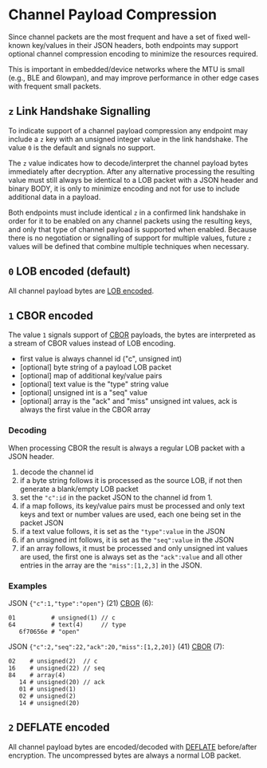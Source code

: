 # Channel Payload Compression

Since channel packets are the most frequent and have a set of fixed well-known key/values in their JSON headers, both endpoints may support optional channel compression encoding to minimize the resources required.

This is important in embedded/device networks where the MTU is small (e.g., BLE and 6lowpan), and may improve performance in other edge cases with frequent small packets.

## `z` Link Handshake Signalling

To indicate support of a channel payload compression any endpoint may include a `z` key with an unsigned integer value in the link handshake.  The value `0` is the default and signals no support.

The `z` value indicates how to decode/interpret the channel payload bytes immediately after decryption.  After any alternative processing the resulting value must still always be identical to a LOB packet with a JSON header and binary BODY, it is only to minimize encoding and not for use to include additional data in a payload.

Both endpoints must include identical `z` in a confirmed link handshake in order for it to be enabled on any channel packets using the resulting keys, and only that type of channel payload is supported when enabled. Because there is no negotiation or signalling of support for multiple values, future `z` values will be defined that combine multiple techniques when necessary.

## `0` LOB encoded (default)

All channel payload bytes are [LOB encoded](../lob.md).

## `1` CBOR encoded

The value `1` signals support of [CBOR](http://cbor.io) payloads, the bytes are interpreted as a stream of CBOR values instead of LOB encoding.

* first value is always channel id ("c", unsigned int)
* [optional] byte string of a payload LOB packet
* [optional] map of additional key/value pairs
* [optional] text value is the "type" string value
* [optional] unsigned int is a "seq" value
* [optional] array is the "ack" and "miss" unsigned int values, ack is always the first value in the CBOR array

### Decoding

When processing CBOR the result is always a regular LOB packet with a JSON header.

1. decode the channel id
2. if a byte string follows it is processed as the source LOB, if not then generate a blank/empty LOB packet
3. set the `"c":id` in the packet JSON to the channel id from 1.
4. if a map follows, its key/value pairs must be processed and only text keys and text or number values are used, each one being set in the packet JSON
5. if a text value follows, it is set as the `"type":value` in the JSON
6. if an unsigned int follows, it is set as the `"seq":value` in the JSON
7. if an array follows, it must be processed and only unsigned int values are used, the first one is always set as the `"ack":value` and all other entries in the array are the `"miss":[1,2,3]` in the JSON.

### Examples

JSON `{"c":1,"type":"open"}` (21) [CBOR](http://cbor.me/?diag=[1,%22open%22]) (6):
```
01          # unsigned(1) // c
64          # text(4)     // type
   6f70656e # "open"
```

JSON `{"c":2,"seq":22,"ack":20,"miss":[1,2,20]}` (41) [CBOR](http://cbor.me/?diag=[2,22,[20,1,2,20]]) (7):
```
02    # unsigned(2)  // c
16    # unsigned(22) // seq
84    # array(4)
   14 # unsigned(20) // ack
   01 # unsigned(1)
   02 # unsigned(2)
   14 # unsigned(20)
```

## `2` DEFLATE encoded

All channel payload bytes are encoded/decoded with [DEFLATE](http://tools.ietf.org/html/rfc1951) before/after encryption.  The uncompressed bytes are always a normal LOB packet.

